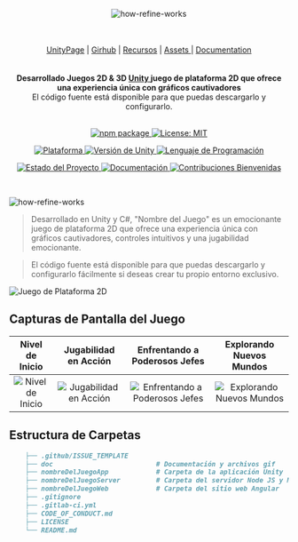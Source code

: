 
<div align="center">

![how-refine-works](https://github.com/cano696969/2D-unity-URP/assets/158393938/57ad60f6-fd2e-43a8-bf3e-00cc376e5137)

</div>


    
</a>

<br/>
<br/>

<div align="center">
    <a href="https://unity.com/games">UnityPage</a> |
    <a href="https://github.com/Unity-Technologies">Girhub</a> |
    <a href="https://unity.com/es/education/distance-learning/">Recursos</a> |
    <a href="https://assetstore.unity.com/">Assets </a> |
    <a href="https://docs.unity3d.com/ScriptReference/index.html">Documentation</a>
</div>
</div>

<br/>
<br/>



<div align="center"><strong>Desarrollado Juegos  2D & 3D <a href="https://reactjs.org/">Unity </a> juego de plataforma 2D que ofrece una experiencia única con gráficos cautivadores</strong><br>El código fuente está disponible para que puedas descargarlo y configurarlo.




<br />
<br />

</div>



<p align="center">
  <a href="https://www.npmjs.com/package/com.rmc.rmc-core">
    <img src="https://img.shields.io/npm/v/com.rmc.rmc-core" alt="npm package">
  </a>
  <a href="https://opensource.org/licenses/MIT">
    <img src="https://img.shields.io/badge/License-MIT-green.svg" alt="License: MIT">
  </a>
</p>

<p align="center">
  <a href="https://unity.com/">
    <img src="https://img.shields.io/badge/Plataforma-Unity-green" alt="Plataforma">
  </a>
  <a href="https://unity.com/">
    <img src="https://img.shields.io/badge/Unity-2019.4%2B-blue" alt="Versión de Unity">
  </a>
  <a href="https://docs.microsoft.com/en-us/dotnet/csharp/">
    <img src="https://img.shields.io/badge/Lenguaje-C%23-blue" alt="Lenguaje de Programación">
  </a>
</p>

<p align="center">
  <a href="https://github.com/tuusuario/tuproyecto">
    <img src="https://img.shields.io/badge/Estado-Estable-brightgreen" alt="Estado del Proyecto">
  </a>
  <a href="https://github.com/tuusuario/tuproyecto/docs">
    <img src="https://img.shields.io/badge/Documentaci%C3%B3n-S%C3%AD-blue" alt="Documentación">
  </a>
  <a href="https://github.com/tuusuario/tuproyecto/blob/main/CONTRIBUTING.md">
    <img src="https://img.shields.io/badge/Contribuciones-Bienvenidas-brightgreen" alt="Contribuciones Bienvenidas">
  </a>
</p>


<div align="center">

</div>

</div>

<br/>

![how-refine-works](https://github.com/cano696969/2D-unity-URP/assets/158393938/a6281877-72bc-4454-add8-77970cf27b49)






> Desarrollado en Unity y C#, "Nombre del Juego" es un emocionante juego de plataforma 2D que ofrece una experiencia única con gráficos cautivadores, controles intuitivos y una jugabilidad emocionante.

> El código fuente está disponible para que puedas descargarlo y configurarlo fácilmente si deseas crear tu propio entorno exclusivo.

![Juego de Plataforma 2D](https://ruta/a/tu/gif/animacion.gif)

## Capturas de Pantalla del Juego

| Nivel de Inicio | Jugabilidad en Acción | Enfrentando a Poderosos Jefes | Explorando Nuevos Mundos |
| :--------------: | :---------------------: | :-----------------------------: | :-------------------------: |
| ![Nivel de Inicio](https://ruta/a/tu/imagen/nivel-inicio.PNG) | ![Jugabilidad en Acción](https://ruta/a/tu/imagen/jugabilidad-accion.PNG) | ![Enfrentando a Poderosos Jefes](https://ruta/a/tu/imagen/enfrentando-jefes.PNG) | ![Explorando Nuevos Mundos](https://ruta/a/tu/imagen/explorando-mundos.PNG) |

## Estructura de Carpetas




```markdown 
    ├── .github/ISSUE_TEMPLATE
    ├── doc                          # Documentación y archivos gif
    ├── nombreDelJuegoApp            # Carpeta de la aplicación Unity
    ├── nombreDelJuegoServer         # Carpeta del servidor Node JS y MongoDB
    ├── nombreDelJuegoWeb            # Carpeta del sitio web Angular
    ├── .gitignore
    ├── .gitlab-ci.yml
    ├── CODE_OF_CONDUCT.md
    ├── LICENSE
    └── README.md
```
